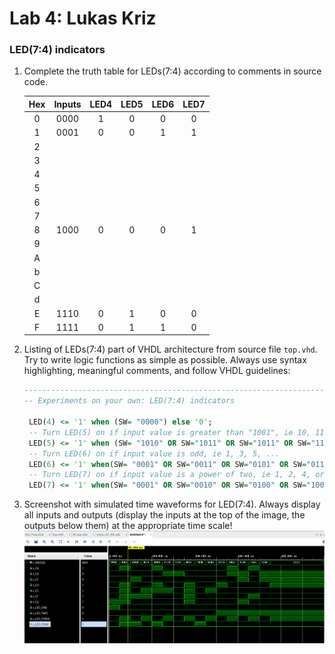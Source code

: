# Lab 4: Lukas Kriz

### LED(7:4) indicators

1. Complete the truth table for LEDs(7:4) according to comments in source code.

   | **Hex** | **Inputs** | **LED4** | **LED5** | **LED6** | **LED7** |
   | :-: | :-: | :-: | :-: | :-: | :-: |
   | 0 | 0000 | 1 | 0 | 0 | 0 |
   | 1 | 0001 | 0 | 0 | 1 | 1 |
   | 2 |      |  |  |  |  |
   | 3 |      |  |  |  |  |
   | 4 |      |  |  |  |  |
   | 5 |      |  |  |  |  |
   | 6 |      |  |  |  |  |
   | 7 |      |  |  |  |  |
   | 8 | 1000 | 0 | 0 | 0 | 1 |
   | 9 |      |  |  |  |  |
   | A |      |  |  |  |  |
   | b |      |  |  |  |  |
   | C |      |  |  |  |  |
   | d |      |  |  |  |  |
   | E | 1110 | 0 | 1 | 0 | 0 |
   | F | 1111 | 0 | 1 | 1 | 0 |

2. Listing of LEDs(7:4) part of VHDL architecture from source file `top.vhd`. Try to write logic functions as simple as possible. Always use syntax highlighting, meaningful comments, and follow VHDL guidelines:

   ```vhdl
   --------------------------------------------------------------------
   -- Experiments on your own: LED(7:4) indicators

    LED(4) <= '1' when (SW= "0000") else '0';
    -- Turn LED(5) on if input value is greater than "1001", ie 10, 11, 12, ...
    LED(5) <= '1' when (SW= "1010" OR SW="1011" OR SW="1011" OR SW="1100" OR SW="1101" OR SW="1110" OR SW="1111") else '0';
    -- Turn LED(6) on if input value is odd, ie 1, 3, 5, ...
    LED(6) <= '1' when(SW= "0001" OR SW="0011" OR SW="0101" OR SW="0111" OR SW="1001" OR SW="1011" OR SW="1101" OR SW="1111") else '0';
    -- Turn LED(7) on if input value is a power of two, ie 1, 2, 4, or 8
    LED(7) <= '1' when(SW= "0001" OR SW="0010" OR SW="0100" OR SW="1000")else '0';

   ```

3. Screenshot with simulated time waveforms for LED(7:4). Always display all inputs and outputs (display the inputs at the top of the image, the outputs below them) at the appropriate time scale!
      ![your figure](images/sim.png)
      